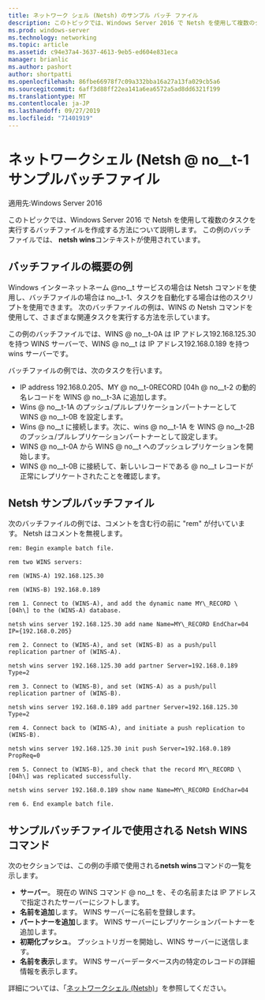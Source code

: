 ```yaml
---
title: ネットワーク シェル (Netsh) のサンプル バッチ ファイル
description: このトピックでは、Windows Server 2016 で Netsh を使用して複数のタスクを実行するバッチファイルを作成する方法について説明します。
ms.prod: windows-server
ms.technology: networking
ms.topic: article
ms.assetid: c94e37a4-3637-4613-9eb5-ed604e831eca
manager: brianlic
ms.author: pashort
author: shortpatti
ms.openlocfilehash: 86fbe66978f7c09a332bba16a27a13fa029cb5a6
ms.sourcegitcommit: 6aff3d88ff22ea141a6ea6572a5ad8dd6321f199
ms.translationtype: MT
ms.contentlocale: ja-JP
ms.lasthandoff: 09/27/2019
ms.locfileid: "71401919"
---
```

# <a name="network-shell-netsh-example-batch-file"></a>ネットワークシェル \(Netsh @ no__t-1 サンプルバッチファイル

適用先:Windows Server 2016

このトピックでは、Windows Server 2016 で Netsh を使用して複数のタスクを実行するバッチファイルを作成する方法について説明します。 この例のバッチファイルでは、 **netsh wins**コンテキストが使用されています。

## <a name="example-batch-file-overview"></a>バッチファイルの概要の例

Windows インターネットネーム @no__t サービスの場合は Netsh コマンドを使用し、バッチファイルの場合は no__t-1、タスクを自動化する場合は他のスクリプトを使用できます。 次のバッチファイルの例は、WINS の Netsh コマンドを使用して、さまざまな関連タスクを実行する方法を示しています。

この例のバッチファイルでは、WINS @ no__t-0A は IP アドレス192.168.125.30 を持つ WINS サーバーで、WINS @ no__t は IP アドレス192.168.0.189 を持つ wins サーバーです。

バッチファイルの例では、次のタスクを行います。

- IP address 192.168.0.205、MY @ no__t-0RECORD \[04h @ no__t-2 の動的名レコードを WINS @ no__t-3A に追加します。
- Wins @ no__t-1A のプッシュ/プルレプリケーションパートナーとして WINS @ no__t-0B を設定します。
- Wins @ no__t に接続します。次に、wins @ no__t-1A を WINS @ no__t-2B のプッシュ/プルレプリケーションパートナーとして設定します。
- WINS @ no__t-0A から WINS @ no__t へのプッシュレプリケーションを開始します。
- WINS @ no__t-0B に接続して、新しいレコードである @ no__t レコードが正常にレプリケートされたことを確認します。

## <a name="netsh-example-batch-file"></a>Netsh サンプルバッチファイル

次のバッチファイルの例では、コメントを含む行の前に "rem" が付いています。 Netsh はコメントを無視します。

    rem: Begin example batch file.
    
    rem two WINS servers:
    
    rem (WINS-A) 192.168.125.30
    
    rem (WINS-B) 192.168.0.189
    
    rem 1. Connect to (WINS-A), and add the dynamic name MY\_RECORD \[04h\] to the (WINS-A) database.
    
    netsh wins server 192.168.125.30 add name Name=MY\_RECORD EndChar=04 IP={192.168.0.205}
    
    rem 2. Connect to (WINS-A), and set (WINS-B) as a push/pull replication partner of (WINS-A).
    
    netsh wins server 192.168.125.30 add partner Server=192.168.0.189 Type=2
    
    rem 3. Connect to (WINS-B), and set (WINS-A) as a push/pull replication partner of (WINS-B).
    
    netsh wins server 192.168.0.189 add partner Server=192.168.125.30 Type=2
    
    rem 4. Connect back to (WINS-A), and initiate a push replication to (WINS-B).
    
    netsh wins server 192.168.125.30 init push Server=192.168.0.189 PropReq=0
    
    rem 5. Connect to (WINS-B), and check that the record MY\_RECORD \[04h\] was replicated successfully.
    
    netsh wins server 192.168.0.189 show name Name=MY\_RECORD EndChar=04
    
    rem 6. End example batch file.

## <a name="netsh-wins-commands-used-in-the-example-batch-file"></a>サンプルバッチファイルで使用される Netsh WINS コマンド

次のセクションでは、この例の手順で使用される**netsh wins**コマンドの一覧を示します。

- **サーバー**。 現在の WINS コマンド @ no__t を、その名前または IP アドレスで指定されたサーバーにシフトします。
- **名前を追加**します。 WINS サーバーに名前を登録します。
- **パートナーを追加**します。 WINS サーバーにレプリケーションパートナーを追加します。
- **初期化プッシュ**。 プッシュトリガーを開始し、WINS サーバーに送信します。
- **名前を表示**します。 WINS サーバーデータベース内の特定のレコードの詳細情報を表示します。  

詳細については、「[ネットワークシェル (Netsh)](netsh.md)」を参照してください。
